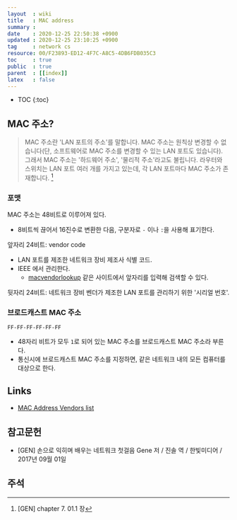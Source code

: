 ```yaml
---
layout  : wiki
title   : MAC address
summary : 
date    : 2020-12-25 22:50:38 +0900
updated : 2020-12-25 23:10:25 +0900
tag     : network cs
resource: 00/F23893-ED12-4F7C-A8C5-4DB6FDB035C3
toc     : true
public  : true
parent  : [[index]]
latex   : false
---
```

* TOC
{:toc}

## MAC 주소?

> MAC 주소란 'LAN 포트의 주소'를 말합니다. MAC 주소는 원칙상 변경할 수 없습니다(단, 소프트웨어로 MAC 주소를 변경할 수 있는 LAN 포트도 있습니다).
그래서 MAC 주소는 '하드웨어 주소', '물리적 주소'라고도 불립니다.
라우터와 스위치는 LAN 포트 여러 개를 가지고 있는데, 각 LAN 포트마다 MAC 주소가 존재합니다.
[^gen-7-01-1]

### 포맷

MAC 주소는 48비트로 이루어져 있다.
- 8비트씩 끊어서 16진수로 변환한 다음, 구분자로 `-` 이나 `:`을 사용해 표기한다.

앞자리 24비트: vendor code
- LAN 포트를 제조한 네트워크 장비 제조사 식별 코드.
- IEEE 에서 관리한다.
    - [macvendorlookup]( https://www.macvendorlookup.com/ ) 같은 사이트에서 앞자리를 입력해 검색할 수 있다.

뒷자리 24비트: 네트워크 장비 벤더가 제조한 LAN 포트를 관리하기 위한 '시리얼 번호'.

### 브로드캐스트 MAC 주소

```
FF-FF-FF-FF-FF-FF
```

- 48자리 비트가 모두 `1`로 되어 있는 MAC 주소를 브로드캐스트 MAC 주소라 부른다.
- 통신시에 브로드캐스트 MAC 주소를 지정하면, 같은 네트워크 내의 모든 컴퓨터를 대상으로 한다.


## Links

- [MAC Address Vendors list]( https://udger.com/resources/mac-address-vendor )

## 참고문헌

- [GEN] 손으로 익히며 배우는 네트워크 첫걸음 Gene 저 / 진솔 역 / 한빛미디어 / 2017년 09월 01일


## 주석
[^gen-7-01-1]: [GEN] chapter 7. 01.1 장


